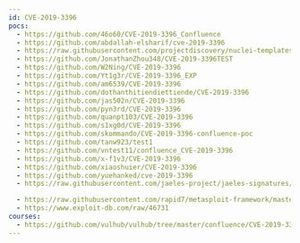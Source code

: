 ```yaml
---
id: CVE-2019-3396
pocs:
  - https://github.com/46o60/CVE-2019-3396_Confluence
  - https://github.com/abdallah-elsharif/cve-2019-3396
  - https://raw.githubusercontent.com/projectdiscovery/nuclei-templates/master/cves/2019/CVE-2019-3396.yaml
  - https://github.com/JonathanZhou348/CVE-2019-3396TEST
  - https://github.com/W2Ning/CVE-2019-3396
  - https://github.com/Yt1g3r/CVE-2019-3396_EXP
  - https://github.com/am6539/CVE-2019-3396
  - https://github.com/dothanthitiendiettiende/CVE-2019-3396
  - https://github.com/jas502n/CVE-2019-3396
  - https://github.com/pyn3rd/CVE-2019-3396
  - https://github.com/quanpt103/CVE-2019-3396
  - https://github.com/s1xg0d/CVE-2019-3396
  - https://github.com/skommando/CVE-2019-3396-confluence-poc
  - https://github.com/tanw923/test1
  - https://github.com/vntest11/confluence_CVE-2019-3396
  - https://github.com/x-f1v3/CVE-2019-3396
  - https://github.com/xiaoshuier/CVE-2019-3396
  - https://github.com/yuehanked/cve-2019-3396
  - https://raw.githubusercontent.com/jaeles-project/jaeles-signatures/master/cves/atlassian-confluence-path-traversal-cve-2019-3396.yaml

  - https://raw.githubusercontent.com/rapid7/metasploit-framework/master/modules/exploits/multi/http/confluence_widget_connector.rb
  - https://www.exploit-db.com/raw/46731
courses:
  - https://github.com/vulhub/vulhub/tree/master/confluence/CVE-2019-3396
---
```

